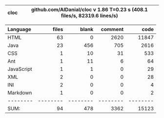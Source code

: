 
cloc|github.com/AlDanial/cloc v 1.86  T=0.23 s (408.1 files/s, 82319.6 lines/s)
--- | ---

Language|files|blank|comment|code
:-------|-------:|-------:|-------:|-------:
HTML|63|0|2620|11847
Java|23|456|705|2616
CSS|1|10|31|533
Ant|1|11|6|64
JavaScript|1|1|0|29
XML|2|0|0|28
INI|2|0|0|4
Markdown|1|0|0|2
--------|--------|--------|--------|--------
SUM:|94|478|3362|15123
